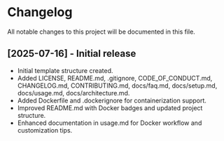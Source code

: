 # Changelog

All notable changes to this project will be documented in this file.

## [2025-07-16] - Initial release

- Initial template structure created.
- Added LICENSE, README.md, .gitignore, CODE_OF_CONDUCT.md, CHANGELOG.md, CONTRIBUTING.md, docs/faq.md, docs/setup.md, docs/usage.md, docs/architecture.md.
- Added Dockerfile and .dockerignore for containerization support.
- Improved README.md with Docker badges and updated project structure.
- Enhanced documentation in usage.md for Docker workflow and customization tips.
